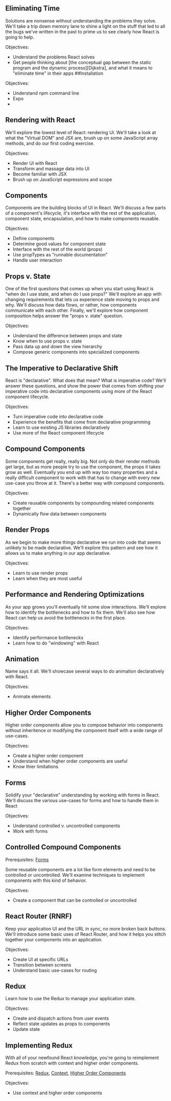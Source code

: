 ## Eliminating Time

Solutions are nonsense without understanding the problems they solve. We'll take a trip down memory lane to shine a light on the stuff that led to all the bugs we've written in the past to prime us to see clearly how React is going to help.

Objectives:
- Understand the problems React solves
- Get people thinking about [the conceptual gap between the static program and the dynamic process][Dijkstra], and what it means to "eliminate time" in their apps
##Installation

Objectives:
 - Understand npm command line
 - Expo
 - 
## Rendering with React

We'll explore the lowest level of React: rendering UI. We'll take a look at what the "Virtual DOM" and JSX are, brush up on some JavaScript array methods, and do our first coding exercise.

Objectives:
- Render UI with React
- Transform and massage data into UI
- Become familiar with JSX
- Brush up on JavaScript expressions and scope


## Components

Components are the building blocks of UI in React. We'll discuss a few parts of a component's lifecycle, it's interface with the rest of the application, component state, encapsulation, and how to make components reusable.

Objectives:
- Define components
- Determine good values for component state
- Interface with the rest of the world (props)
- Use propTypes as "runnable documentation"
- Handle user interaction


## Props v. State

One of the first questions that comes up when you start using React is "when do I use state, and when do I use props?" We'll explore an app with changing requirements that lets us experience state moving to props and why. We'll discuss how data flows, or rather, how components communicate with each other. Finally, we'll explore how component composition helps answer the "props v. state" question.

Objectives:
- Understand the difference between props and state
- Know when to use props v. state
- Pass data up and down the view hierarchy
- Compose generic components into specialized components


## The Imperative to Declarative Shift

React is "declarative". What does that mean? What is imperative code?  We'll answer these questions, and show the power that comes from shifting your imperative code into declarative components using more of the React component lifecycle.

Objectives:
- Turn imperative code into declarative code
- Experience the benefits that come from declarative programming
- Learn to use existing JS libraries declaratively
- Use more of the React component lifecycle


## Compound Components

Some components get really, really big. Not only do their render methods get large, but as more people try to use the component, the props it takes grow as well. Eventually you end up with way too many properties and a really difficult component to work with that has to change with every new use-case you throw at it. There's a better way with compound components.

Objectives:
- Create reusable components by compounding related components together
- Dynamically flow data between components



## Render Props

As we begin to make more things declarative we run into code that seems unlikely to be made declarative.  We'll explore this pattern and see how it allows us to make anything in our app declarative.

Objectives:
- Learn to use render props
- Learn when they are most useful


## Performance and Rendering Optimizations

As your app grows you'll eventually hit some slow interactions. We'll explore how to identify the bottlenecks and how to fix them. We'll also see how React can help us avoid the bottlenecks in the first place.

Objectives:
- Identify performance bottlenecks
- Learn how to do "windowing" with React


## Animation

Name says it all. We'll showcase several ways to do animation declaratively with React.

Objectives:
- Animate elements


## Higher Order Components

Higher order components allow you to compose behavior into components without inheritence or modifying the component itself with a wide range of use-cases.

Objectives:
- Create a higher order component
- Understand when higher order components are useful
- Know thier limitations


## Forms

Solidify your "declarative" understanding by working with forms in React. We'll discuss the various use-cases for forms and how to handle them in React

Objectives:
- Understand controlled v. uncontrolled components
- Work with forms


## Controlled Compound Components

Prerequisites: [Forms](#forms)

Some reusable components are a lot like form elements and need to be controlled or uncontrolled. We'll examine techniques to implement components with this kind of behavior.

Objectives:
- Create a component that can be controlled or uncontrolled


## React Router (RNRF)

Keep your application UI and the URL in sync, no more broken back buttons. We'll introduce some basic uses of React Router, and how it helps you stitch together your components into an application.

Objectives:
- Create UI at specific URLs
- Transition between screens
- Understand basic use-cases for routing


## Redux

Learn how to use the Redux to manage your application state. 

Objectives:
- Create and dispatch actions from user events
- Reflect state updates as props to components
- Update state


## Implementing Redux

With all of your newfound React knowledge, you're going to reimplement Redux from scratch with context and higher order components.

Prerequisites: [Redux](#redux), [Context](#context), [Higher Order Components](#higher-order-components)

Objectives:
- Use context and higher order components
